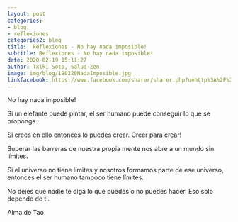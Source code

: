 ```yaml
---
layout: post
categories:
- blog
- reflexiones
categories2: blog
title:  Reflexiones - No hay nada imposible!
subtitle: Reflexiones - No hay nada imposible!
date: 2020-02-19 15:11:27
author: Txiki Soto, Salud-Zen
image: img/blog/190220NadaImposible.jpg
linkfacebook: https://www.facebook.com/sharer/sharer.php?u=http%3A%2F%2Fwww.salud-zen.com%2Fblog%2Freflexiones%2F2020%2F02%2F19%2Freflexiones-nada-imposible.html&amp;src=sdkpreparse
---
```

No hay nada imposible!   

Si un elefante puede pintar, el ser humano puede conseguir lo que se proponga.  

Si crees en ello entonces lo puedes crear.
Creer para crear!  

Superar las barreras de nuestra propia mente nos abre a un mundo sin límites.  

Si el universo no tiene límites y nosotros formamos parte de ese universo, entonces el ser humano tampoco tiene límites.   

No dejes que nadie te diga lo que puedes o no puedes hacer. Eso solo depende de ti.  

Alma de Tao
